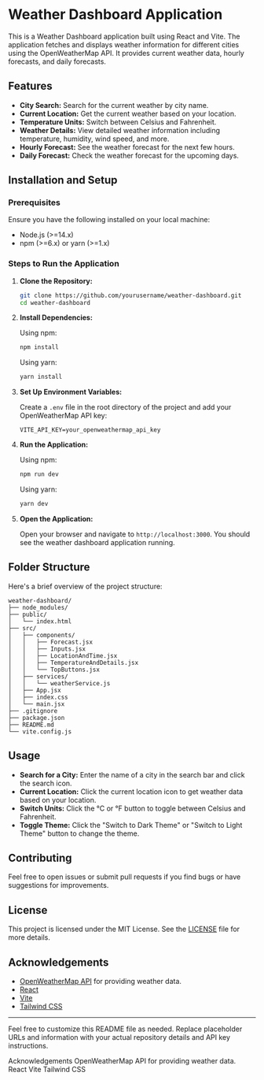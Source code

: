 # Weather Dashboard Application

This is a Weather Dashboard application built using React and Vite. The application fetches and displays weather information for different cities using the OpenWeatherMap API. It provides current weather data, hourly forecasts, and daily forecasts.

## Features

- **City Search:** Search for the current weather by city name.
- **Current Location:** Get the current weather based on your location.
- **Temperature Units:** Switch between Celsius and Fahrenheit.
- **Weather Details:** View detailed weather information including temperature, humidity, wind speed, and more.
- **Hourly Forecast:** See the weather forecast for the next few hours.
- **Daily Forecast:** Check the weather forecast for the upcoming days.

## Installation and Setup

### Prerequisites

Ensure you have the following installed on your local machine:

- Node.js (>=14.x)
- npm (>=6.x) or yarn (>=1.x)

### Steps to Run the Application

1. **Clone the Repository:**

    ```bash
    git clone https://github.com/yourusername/weather-dashboard.git
    cd weather-dashboard
    ```

2. **Install Dependencies:**

    Using npm:

    ```bash
    npm install
    ```

    Using yarn:

    ```bash
    yarn install
    ```

3. **Set Up Environment Variables:**

    Create a `.env` file in the root directory of the project and add your OpenWeatherMap API key:

    ```plaintext
    VITE_API_KEY=your_openweathermap_api_key
    ```

4. **Run the Application:**

    Using npm:

    ```bash
    npm run dev
    ```

    Using yarn:

    ```bash
    yarn dev
    ```

5. **Open the Application:**

    Open your browser and navigate to `http://localhost:3000`. You should see the weather dashboard application running.

## Folder Structure

Here's a brief overview of the project structure:

```
weather-dashboard/
├── node_modules/
├── public/
│   └── index.html
├── src/
│   ├── components/
│   │   ├── Forecast.jsx
│   │   ├── Inputs.jsx
│   │   ├── LocationAndTime.jsx
│   │   ├── TemperatureAndDetails.jsx
│   │   └── TopButtons.jsx
│   ├── services/
│   │   └── weatherService.js
│   ├── App.jsx
│   ├── index.css
│   └── main.jsx
├── .gitignore
├── package.json
├── README.md
└── vite.config.js
```

## Usage

- **Search for a City:** Enter the name of a city in the search bar and click the search icon.
- **Current Location:** Click the current location icon to get weather data based on your location.
- **Switch Units:** Click the °C or °F button to toggle between Celsius and Fahrenheit.
- **Toggle Theme:** Click the "Switch to Dark Theme" or "Switch to Light Theme" button to change the theme.

## Contributing

Feel free to open issues or submit pull requests if you find bugs or have suggestions for improvements.

## License

This project is licensed under the MIT License. See the [LICENSE](LICENSE) file for more details.

## Acknowledgements

- [OpenWeatherMap API](https://openweathermap.org/api) for providing weather data.
- [React](https://reactjs.org/)
- [Vite](https://vitejs.dev/)
- [Tailwind CSS](https://tailwindcss.com/)

---

Feel free to customize this README file as needed. Replace placeholder URLs and information with your actual repository details and API key instructions.

Acknowledgements
OpenWeatherMap API for providing weather data.
React
Vite
Tailwind CSS

